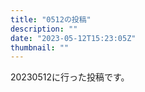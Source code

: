 ```yaml
---
title: "0512の投稿"
description: ""
date: "2023-05-12T15:23:05Z"
thumbnail: ""
---
```

20230512に行った投稿です。
<!--more-->
